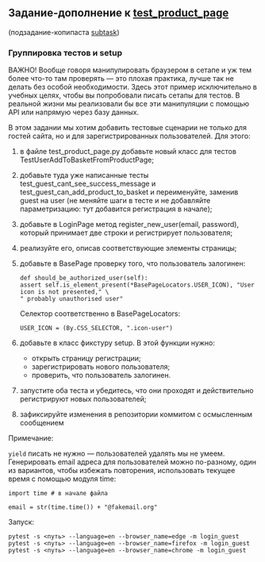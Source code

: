 ## Задание-дополнение к [test_product_page](../solutions/page_object/test_product_page.py)

(подзадание-копипаста  [subtask](../tasks/subtask_grouping_and_setup.md))

### Группировка тестов и setup

ВАЖНО! Вообще говоря манипулировать браузером в сетапе и уж тем более что-то там проверять — это плохая практика, лучше
так не делать без особой необходимости. Здесь этот пример исключительно в учебных целях, чтобы вы попробовали писать
сетапы для тестов. В реальной жизни мы реализовали бы все эти манипуляции с помощью API или напрямую через базу данных.

В этом задании мы хотим добавить тестовые сценарии не только для гостей сайта, но и для зарегистрированных
пользователей. Для этого:

1) в файле test_product_page.py добавьте новый класс для тестов TestUserAddToBasketFromProductPage;
2) добавьте туда уже написанные тесты test_guest_cant_see_success_message и test_guest_can_add_product_to_basket и
   переименуйте, заменив guest на user (не меняйте шаги в тесте и не добавляйте параметризацию: тут добавится
   регистрация в начале);
3) добавьте в LoginPage метод register_new_user(email, password), который принимает две строки и регистрирует
   пользователя;
4) реализуйте его, описав соответствующие элементы страницы;
5) добавьте в BasePage проверку того, что пользователь залогинен:

   ```
   def should_be_authorized_user(self):
   assert self.is_element_present(*BasePageLocators.USER_ICON), "User icon is not presented," \
   " probably unauthorised user"
   ```

   Селектор соответственно в BasePageLocators:

   ```
   USER_ICON = (By.CSS_SELECTOR, ".icon-user")
   ```

6) добавьте в класс фикстуру setup. В этой функции нужно:
    * открыть страницу регистрации;
    * зарегистрировать нового пользователя;
    * проверить, что пользователь залогинен.
7) запустите оба теста и убедитесь, что они проходят и действительно регистрируют новых пользователей;
8) зафиксируйте изменения в репозитории коммитом с осмысленным сообщением

Примечание:

```yield``` писать не нужно — пользователей удалять мы не умеем. Генерировать email адреса для пользователей можно
по-разному,
один из вариантов, чтобы избежать повторения, использовать текущее время с помощью модуля time:

```
import time # в начале файла

email = str(time.time()) + "@fakemail.org"
```

Запуск:

```
pytest -s <путь> --language=en --browser_name=edge -m login_guest
pytest -s <путь> --language=en --browser_name=firefox -m login_guest
pytest -s <путь> --language=en --browser_name=chrome -m login_guest
```

